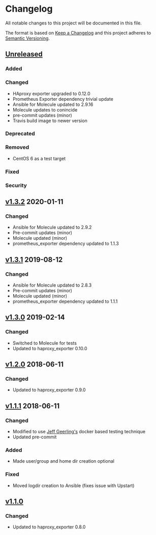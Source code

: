 # Changelog
All notable changes to this project will be documented in this file.

The format is based on [Keep a Changelog](http://keepachangelog.com/en/1.0.0/)
and this project adheres to [Semantic Versioning](http://semver.org/spec/v2.0.0.html).

## [Unreleased]
### Added
### Changed
- HAproxy exporter upgraded to 0.12.0
- Prometheus Exporter dependency trivial update
- Ansible for Molecule updated to 2.9.16
- Molecule updates to conincide
- pre-commit updates (minor)
- Travis build image to newer version
### Deprecated
### Removed
- CentOS 6 as a test target
### Fixed
### Security

## [v1.3.2] 2020-01-11
### Changed
- Ansible for Molecule updated to 2.9.2
- Pre-commit updates (minor)
- Molecule updated (minor)
- prometheus\_exporter dependency updated to 1.1.3

## [v1.3.1] 2019-08-12
### Changed
- Ansible for Molecule updated to 2.8.3
- Pre-commit updates (minor)
- Molecule updated (minor)
- prometheus\_exporter dependency updated to 1.1.1

## [v1.3.0] 2019-02-14
### Changed
- Switched to Molecule for tests
- Updated to haproxy\_exporter 0.10.0

## [v1.2.0] 2018-06-11
### Changed
- Updated to haproxy\_exporter 0.9.0

## [v1.1.1] 2018-06-11
### Changed
- Modified to use [Jeff Geerling's](https://github.com/geerlingguy/) docker based testing technique
- Updated pre-commit
### Added
- Made user/group and home dir creation optional
### Fixed
- Moved logdir creation to Ansible (fixes issue with Upstart)

## [v1.1.0]
### Changed
- Updated to haproxy\_exporter 0.8.0

[Unreleased]: https://github.com/bdellegrazie/ansible-role-postgresql_exporter/compare/v1.4.0...HEAD
[v1.4.0]: https://github.com/bdellegrazie/ansible-role-postgresql_exporter/compare/v1.3.2...v1.4.0
[v1.3.2]: https://github.com/bdellegrazie/ansible-role-postgresql_exporter/compare/v1.3.1...v1.3.2
[v1.3.1]: https://github.com/bdellegrazie/ansible-role-postgresql_exporter/compare/v1.3.0...v1.3.1
[v1.3.0]: https://github.com/bdellegrazie/ansible-role-postgresql_exporter/compare/v1.2.0...v1.3.0
[v1.2.0]: https://github.com/bdellegrazie/ansible-role-postgresql_exporter/compare/v1.1.1...v1.2.0
[v1.1.1]: https://github.com/bdellegrazie/ansible-role-postgresql_exporter/compare/v1.1.0...v1.1.1
[v1.1.0]: https://github.com/bdellegrazie/ansible-role-postgresql_exporter/compare/v1.0.2...v1.1.0
[v1.0.2]: https://github.com/bdellegrazie/ansible-role-postgresql_exporter/compare/v1.0.1...v1.0.2
[v1.0.1]: https://github.com/bdellegrazie/ansible-role-postgresql_exporter/compare/v1.0.0...v1.0.1
